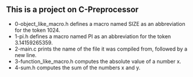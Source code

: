 ## This is a project on C-Preprocessor
* 0-object_like_macro.h defines a macro named SIZE as an abbreviation for the token 1024.
* 1-pi.h defines a macro named PI as an abbreviation for the token 3.14159265359.
* 2-main.c prints the name of the file it was compiled from, followed by a new line.
* 3-function_like_macro.h computes the absolute value of a number x.
* 4-sum.h computes the sum of the numbers x and y.
